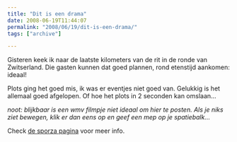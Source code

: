 ```yaml
---
title: "Dit is een drama"
date: 2008-06-19T11:44:07
permalink: "2008/06/19/dit-is-een-drama/"
tags: ["archive"]

---
```

Gisteren keek ik naar de laatste kilometers van de rit in de ronde van Zwitserland. Die gasten kunnen dat goed plannen, rond etenstijd aankomen: ideaal!

Plots ging het goed mis, ik was er eventjes niet goed van. Gelukkig is het allemaal goed afgelopen. Of hoe het plots in 2 seconden kan omslaan…

_noot: blijkbaar is een wmv filmpje niet ideaal om hier te posten. Als je niks ziet bewegen, klik er dan eens op en geef een mep op je spatiebalk…_

Check [de sporza pagina](http://www.sporza.be/cm/sporza.be/wielrennen/ProTour/fietserke%2BProTour/1.326592# "http://www.sporza.be/cm/sporza.be/wielrennen/ProTour/fietserke%2BProTour/1.326592#") voor meer info.

